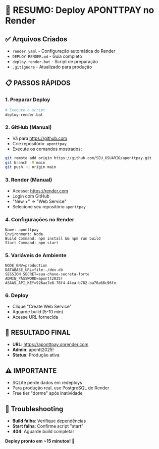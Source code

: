 # 🚀 RESUMO: Deploy APONTTPAY no Render

## ✅ Arquivos Criados
- `render.yaml` - Configuração automática do Render
- `DEPLOY-RENDER.md` - Guia completo
- `deploy-render.bat` - Script de preparação
- `.gitignore` - Atualizado para produção

## 📋 PASSOS RÁPIDOS

### 1. **Preparar Deploy**
```bash
# Execute o script
deploy-render.bat
```

### 2. **GitHub** (Manual)
- Vá para https://github.com
- Crie repositório: `aponttpay`
- Execute os comandos mostrados:
```bash
git remote add origin https://github.com/SEU_USUARIO/aponttpay.git
git branch -M main
git push -u origin main
```

### 3. **Render** (Manual)
- Acesse: https://render.com
- Login com GitHub
- "New +" → "Web Service"
- Selecione seu repositório `aponttpay`

### 4. **Configurações no Render**
```
Name: aponttpay
Environment: Node
Build Command: npm install && npm run build
Start Command: npm start
```

### 5. **Variáveis de Ambiente**
```
NODE_ENV=production
DATABASE_URL=file:./dev.db
SESSION_SECRET=sua-chave-secreta-forte
ADMIN_PASSWORD=apontt2025!
ASAAS_API_KEY=926aa7e8-78f4-44ea-b782-ba70a68c96fe
```

### 6. **Deploy**
- Clique "Create Web Service"
- Aguarde build (5-10 min)
- Acesse URL fornecida

## 🎯 RESULTADO FINAL
- **URL**: https://aponttpay.onrender.com
- **Admin**: apontt2025!
- **Status**: Produção ativa

## ⚠️ IMPORTANTE
- SQLite perde dados em redeploys
- Para produção real, use PostgreSQL do Render
- Free tier "dorme" após inatividade

## 🔧 Troubleshooting
- **Build falha**: Verifique dependências
- **Start falha**: Confirme script "start"
- **404**: Aguarde build completar

**Deploy pronto em ~15 minutos!** 🚀